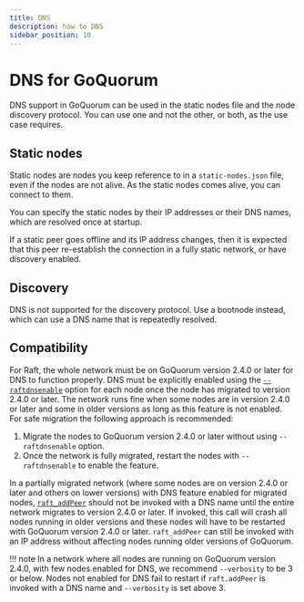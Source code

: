 ```yaml
---
title: DNS
description: how to DNS
sidebar_position: 10
---
```


# DNS for GoQuorum

DNS support in GoQuorum can be used in the static nodes file and the node discovery protocol. You can use one and not the other, or both, as the use case requires.

## Static nodes

Static nodes are nodes you keep reference to in a `static-nodes.json` file, even if the nodes are not alive. As the static nodes comes alive, you can connect to them.

You can specify the static nodes by their IP addresses or their DNS names, which are resolved once at startup.

If a static peer goes offline and its IP address changes, then it is expected that this peer re-establish the connection in a fully static network, or have discovery enabled.

## Discovery

DNS is not supported for the discovery protocol. Use a bootnode instead, which can use a DNS name that is repeatedly resolved.

## Compatibility

For Raft, the whole network must be on GoQuorum version 2.4.0 or later for DNS to function properly. DNS must be explicitly enabled using the [`--raftdnsenable`](../../reference/cli-syntax.md#raftdnsenable) option for each node once the node has migrated to version 2.4.0 or later. The network runs fine when some nodes are in version 2.4.0 or later and some in older versions as long as this feature is not enabled. For safe migration the following approach is recommended:

1. Migrate the nodes to GoQuorum version 2.4.0 or later without using `--raftdnsenable` option.
1. Once the network is fully migrated, restart the nodes with `--raftdnsenable` to enable the feature.

In a partially migrated network (where some nodes are on version 2.4.0 or later and others on lower versions) with DNS feature enabled for migrated nodes, [`raft_addPeer`](../../reference/api-methods.md#raft_addpeer) should not be invoked with a DNS name until the entire network migrates to version 2.4.0 or later. If invoked, this call will crash all nodes running in older versions and these nodes will have to be restarted with GoQuorum version 2.4.0 or later. `raft_addPeer` can still be invoked with an IP address without affecting nodes running older versions of GoQuorum.

!!! note In a network where all nodes are running on GoQuorum version 2.4.0, with few nodes enabled for DNS, we recommend `--verbosity` to be 3 or below. Nodes not enabled for DNS fail to restart if `raft.addPeer` is invoked with a DNS name and `--verbosity` is set above 3.
